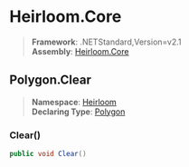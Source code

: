 # Heirloom.Core

> **Framework**: .NETStandard,Version=v2.1  
> **Assembly**: [Heirloom.Core][0]  

## Polygon.Clear

> **Namespace**: [Heirloom][0]  
> **Declaring Type**: [Polygon][1]  

### Clear()

```cs
public void Clear()
```

[0]: ../../../Heirloom.Core.md
[1]: ../Polygon.md
